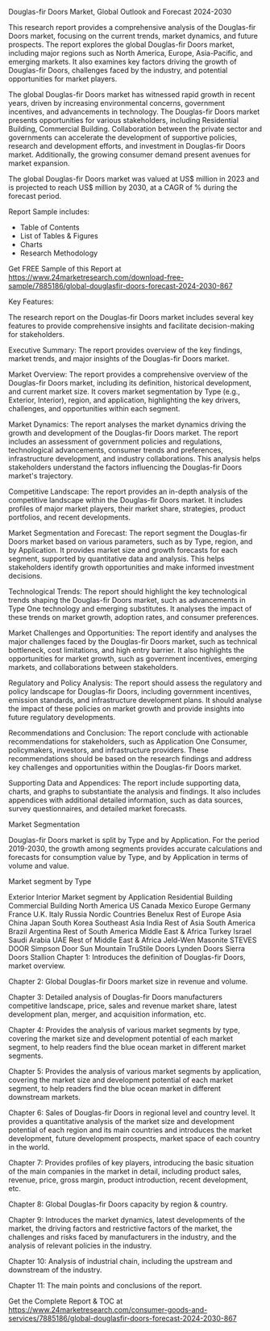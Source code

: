 Douglas-fir Doors Market, Global Outlook and Forecast 2024-2030

This research report provides a comprehensive analysis of the Douglas-fir Doors market, focusing on the current trends, market dynamics, and future prospects. The report explores the global Douglas-fir Doors market, including major regions such as North America, Europe, Asia-Pacific, and emerging markets. It also examines key factors driving the growth of Douglas-fir Doors, challenges faced by the industry, and potential opportunities for market players.

The global Douglas-fir Doors market has witnessed rapid growth in recent years, driven by increasing environmental concerns, government incentives, and advancements in technology. The Douglas-fir Doors market presents opportunities for various stakeholders, including Residential Building, Commercial Building. Collaboration between the private sector and governments can accelerate the development of supportive policies, research and development efforts, and investment in Douglas-fir Doors market. Additionally, the growing consumer demand present avenues for market expansion.

The global Douglas-fir Doors market was valued at US$ million in 2023 and is projected to reach US$ million by 2030, at a CAGR of % during the forecast period.

Report Sample includes:
- Table of Contents
- List of Tables & Figures
- Charts
- Research Methodology

Get FREE Sample of this Report at https://www.24marketresearch.com/download-free-sample/7885186/global-douglasfir-doors-forecast-2024-2030-867

Key Features:

The research report on the Douglas-fir Doors market includes several key features to provide comprehensive insights and facilitate decision-making for stakeholders.

Executive Summary: The report provides overview of the key findings, market trends, and major insights of the Douglas-fir Doors market.

Market Overview: The report provides a comprehensive overview of the Douglas-fir Doors market, including its definition, historical development, and current market size. It covers market segmentation by Type (e.g., Exterior, Interior), region, and application, highlighting the key drivers, challenges, and opportunities within each segment.

Market Dynamics: The report analyses the market dynamics driving the growth and development of the Douglas-fir Doors market. The report includes an assessment of government policies and regulations, technological advancements, consumer trends and preferences, infrastructure development, and industry collaborations. This analysis helps stakeholders understand the factors influencing the Douglas-fir Doors market's trajectory.

Competitive Landscape: The report provides an in-depth analysis of the competitive landscape within the Douglas-fir Doors market. It includes profiles of major market players, their market share, strategies, product portfolios, and recent developments.

Market Segmentation and Forecast: The report segment the Douglas-fir Doors market based on various parameters, such as by Type, region, and by Application. It provides market size and growth forecasts for each segment, supported by quantitative data and analysis. This helps stakeholders identify growth opportunities and make informed investment decisions.

Technological Trends: The report should highlight the key technological trends shaping the Douglas-fir Doors market, such as advancements in Type One technology and emerging substitutes. It analyses the impact of these trends on market growth, adoption rates, and consumer preferences.

Market Challenges and Opportunities: The report identify and analyses the major challenges faced by the Douglas-fir Doors market, such as technical bottleneck, cost limitations, and high entry barrier. It also highlights the opportunities for market growth, such as government incentives, emerging markets, and collaborations between stakeholders.

Regulatory and Policy Analysis: The report should assess the regulatory and policy landscape for Douglas-fir Doors, including government incentives, emission standards, and infrastructure development plans. It should analyse the impact of these policies on market growth and provide insights into future regulatory developments.

Recommendations and Conclusion: The report conclude with actionable recommendations for stakeholders, such as Application One Consumer, policymakers, investors, and infrastructure providers. These recommendations should be based on the research findings and address key challenges and opportunities within the Douglas-fir Doors market.

Supporting Data and Appendices: The report include supporting data, charts, and graphs to substantiate the analysis and findings. It also includes appendices with additional detailed information, such as data sources, survey questionnaires, and detailed market forecasts.

Market Segmentation

Douglas-fir Doors market is split by Type and by Application. For the period 2019-2030, the growth among segments provides accurate calculations and forecasts for consumption value by Type, and by Application in terms of volume and value.

Market segment by Type

Exterior
Interior
Market segment by Application
Residential Building
Commercial Building
North America
US
Canada
Mexico
Europe
Germany
France
U.K.
Italy
Russia
Nordic Countries
Benelux
Rest of Europe
Asia
China
Japan
South Korea
Southeast Asia
India
Rest of Asia
South America
Brazil
Argentina
Rest of South America
Middle East & Africa
Turkey
Israel
Saudi Arabia
UAE
Rest of Middle East & Africa
Jeld-Wen
Masonite
STEVES DOOR
Simpson Door
Sun Mountain
TruStile Doors
Lynden Doors
Sierra Doors
Stallion
Chapter 1: Introduces the definition of Douglas-fir Doors, market overview.

Chapter 2: Global Douglas-fir Doors market size in revenue and volume.

Chapter 3: Detailed analysis of Douglas-fir Doors manufacturers competitive landscape, price, sales and revenue market share, latest development plan, merger, and acquisition information, etc.

Chapter 4: Provides the analysis of various market segments by type, covering the market size and development potential of each market segment, to help readers find the blue ocean market in different market segments.

Chapter 5: Provides the analysis of various market segments by application, covering the market size and development potential of each market segment, to help readers find the blue ocean market in different downstream markets.

Chapter 6: Sales of Douglas-fir Doors in regional level and country level. It provides a quantitative analysis of the market size and development potential of each region and its main countries and introduces the market development, future development prospects, market space of each country in the world.

Chapter 7: Provides profiles of key players, introducing the basic situation of the main companies in the market in detail, including product sales, revenue, price, gross margin, product introduction, recent development, etc.

Chapter 8: Global Douglas-fir Doors capacity by region & country.

Chapter 9: Introduces the market dynamics, latest developments of the market, the driving factors and restrictive factors of the market, the challenges and risks faced by manufacturers in the industry, and the analysis of relevant policies in the industry.

Chapter 10: Analysis of industrial chain, including the upstream and downstream of the industry.

Chapter 11: The main points and conclusions of the report.

Get the Complete Report & TOC at https://www.24marketresearch.com/consumer-goods-and-services/7885186/global-douglasfir-doors-forecast-2024-2030-867
